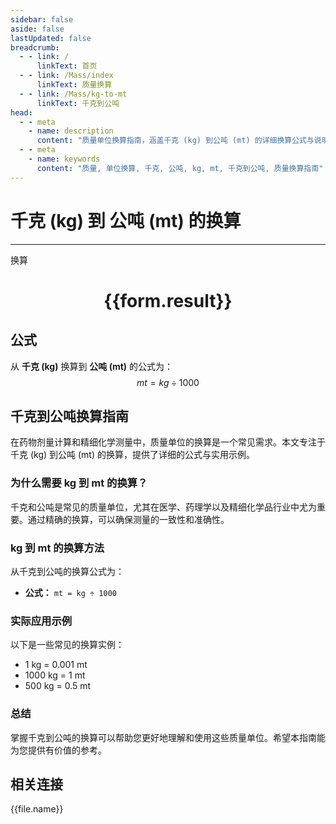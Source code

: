 ```yaml
---
sidebar: false
aside: false
lastUpdated: false
breadcrumb:
  - - link: /
      linkText: 首页
  - - link: /Mass/index
      linkText: 质量换算
  - - link: /Mass/kg-to-mt
      linkText: 千克到公吨
head:
  - - meta
    - name: description
      content: "质量单位换算指南，涵盖千克 (kg) 到公吨 (mt) 的详细换算公式与说明。"
  - - meta
    - name: keywords
      content: "质量, 单位换算, 千克, 公吨, kg, mt, 千克到公吨, 质量换算指南"
---
```

# 千克 (kg) 到 公吨 (mt) 的换算
---
<script setup>
import { onMounted, reactive, inject, ref } from 'vue'
import { NButton, NForm, NFormItem, NInput, NInputNumber, NSelect, NCard, useMessage,NGrid ,NGi } from 'naive-ui'
import { defineClientComponent } from 'vitepress'
import { Mass } from '../../files';

const convert = inject('convert')

const form = reactive({
  number: null,
  result: '',
})

const convertHandler = () => {
  if (form.number !== null && !isNaN(form.number)) {
    const convertedValue = parseFloat(form.number) / 1000
    form.result = `${form.number}kg = ${convertedValue.toFixed(3)}mt`
  } else {
    form.result = '请输入有效的数值。'
  }
}
</script>

<n-form size="large" :model="form">
  <n-form-item label="千克 (kg)">
    <n-input-number v-model:value="form.number" placeholder="输入千克" style="width: 100%" />
  </n-form-item>
  <n-form-item>
    <n-button type="info" @click="convertHandler" block>换算</n-button>
  </n-form-item>
</n-form>

<n-card  embedded :bordered="false" hoverable>
  <div  style="text-align:center">
    <h1>{{form.result}}</h1>
  </div>
</n-card>

## 公式

从 **千克 (kg)** 换算到 **公吨 (mt)** 的公式为：
$$ mt = kg \div 1000 $$

## 千克到公吨换算指南

在药物剂量计算和精细化学测量中，质量单位的换算是一个常见需求。本文专注于千克 (kg) 到公吨 (mt) 的换算，提供了详细的公式与实用示例。

### 为什么需要 kg 到 mt 的换算？

千克和公吨是常见的质量单位，尤其在医学、药理学以及精细化学品行业中尤为重要。通过精确的换算，可以确保测量的一致性和准确性。

### kg 到 mt 的换算方法

从千克到公吨的换算公式为：

- **公式：** `mt = kg ÷ 1000`

### 实际应用示例

以下是一些常见的换算实例：

- 1 kg = 0.001 mt
- 1000 kg = 1 mt
- 500 kg = 0.5 mt

### 总结

掌握千克到公吨的换算可以帮助您更好地理解和使用这些质量单位。希望本指南能为您提供有价值的参考。

## 相关连接
<n-grid x-gap="12" :cols="2">
  <n-gi v-for="(file, index) in Mass" :key="index">
    <n-button
      text
      tag="a"
      :href="file.path"
      type="info"
    >
      {{file.name}}
    </n-button>
  </n-gi>
</n-grid>